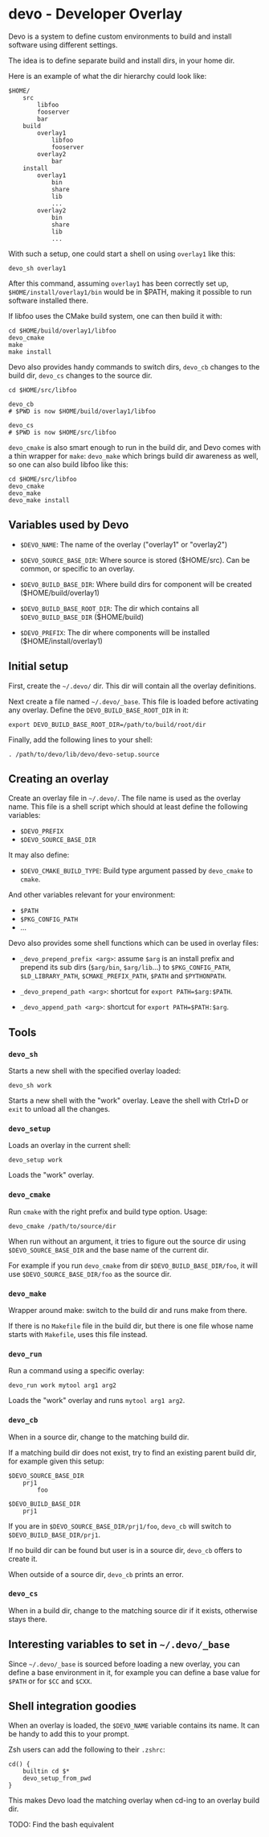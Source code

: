 # devo - Developer Overlay

Devo is a system to define custom environments to build and install software
using different settings.

The idea is to define separate build and install dirs, in your home dir.

Here is an example of what the dir hierarchy could look like:

    $HOME/
        src
            libfoo
            fooserver
            bar
        build
            overlay1
                libfoo
                fooserver
            overlay2
                bar
        install
            overlay1
                bin
                share
                lib
                ...
            overlay2
                bin
                share
                lib
                ...

With such a setup, one could start a shell on using `overlay1` like this:

    devo_sh overlay1

After this command, assuming `overlay1` has been correctly set up,
`$HOME/install/overlay1/bin` would be in $PATH, making it possible to run
software installed there.

If libfoo uses the CMake build system, one can then build it with:

    cd $HOME/build/overlay1/libfoo
    devo_cmake
    make
    make install

Devo also provides handy commands to switch dirs, `devo_cb` changes to the build
dir, `devo_cs` changes to the source dir.

    cd $HOME/src/libfoo

    devo_cb
    # $PWD is now $HOME/build/overlay1/libfoo

    devo_cs
    # $PWD is now $HOME/src/libfoo

`devo_cmake` is also smart enough to run in the build dir, and Devo comes with a
thin wrapper for `make`: `devo_make` which brings build dir awareness as well,
so one can also build libfoo like this:

    cd $HOME/src/libfoo
    devo_cmake
    devo_make
    devo_make install

## Variables used by Devo

- `$DEVO_NAME`: The name of the overlay ("overlay1" or "overlay2")

- `$DEVO_SOURCE_BASE_DIR`: Where source is stored ($HOME/src). Can be common, or
specific to an overlay.

- `$DEVO_BUILD_BASE_DIR`: Where build dirs for component will be created
($HOME/build/overlay1)

- `$DEVO_BUILD_BASE_ROOT_DIR`: The dir which contains all `$DEVO_BUILD_BASE_DIR`
($HOME/build)

- `$DEVO_PREFIX`: The dir where components will be installed
  ($HOME/install/overlay1)

## Initial setup

First, create the `~/.devo/` dir. This dir will contain all the overlay
definitions.

Next create a file named `~/.devo/_base`. This file is loaded before activating
any overlay. Define the `DEVO_BUILD_BASE_ROOT_DIR` in it:

    export DEVO_BUILD_BASE_ROOT_DIR=/path/to/build/root/dir

Finally, add the following lines to your shell:

    . /path/to/devo/lib/devo/devo-setup.source

## Creating an overlay

Create an overlay file in `~/.devo/`. The file name is used as the overlay name.
This file is a shell script which should at least define the following
variables:

- `$DEVO_PREFIX`
- `$DEVO_SOURCE_BASE_DIR`

It may also define:

- `$DEVO_CMAKE_BUILD_TYPE`: Build type argument passed by `devo_cmake` to `cmake`.

And other variables relevant for your environment:

- `$PATH`
- `$PKG_CONFIG_PATH`
- ...

Devo also provides some shell functions which can be used in overlay files:

- `_devo_prepend_prefix <arg>`: assume `$arg` is an install prefix and prepend
  its sub dirs (`$arg/bin`, `$arg/lib`...) to `$PKG_CONFIG_PATH`,
  `$LD_LIBRARY_PATH`, `$CMAKE_PREFIX_PATH`, `$PATH` and `$PYTHONPATH`.

- `_devo_prepend_path <arg>`: shortcut for `export PATH=$arg:$PATH`.

- `_devo_append_path <arg>`: shortcut for `export PATH=$PATH:$arg`.

## Tools

### `devo_sh`

Starts a new shell with the specified overlay loaded:

    devo_sh work

Starts a new shell with the "work" overlay. Leave the shell with Ctrl+D or
`exit` to unload all the changes.

### `devo_setup`

Loads an overlay in the current shell:

    devo_setup work

Loads the "work" overlay.

### `devo_cmake`

Run `cmake` with the right prefix and build type option. Usage:

    devo_cmake /path/to/source/dir

When run without an argument, it tries to figure out the source dir using
`$DEVO_SOURCE_BASE_DIR` and the base name of the current dir.

For example if you run `devo_cmake` from dir `$DEVO_BUILD_BASE_DIR/foo`, it
will use `$DEVO_SOURCE_BASE_DIR/foo` as the source dir.

### `devo_make`

Wrapper around make: switch to the build dir and runs make from there.

If there is no `Makefile` file in the build dir, but there is one file whose
name starts with `Makefile`, uses this file instead.

### `devo_run`

Run a command using a specific overlay:

    devo_run work mytool arg1 arg2

Loads the "work" overlay and runs `mytool arg1 arg2`.

### `devo_cb`

When in a source dir, change to the matching build dir.

If a matching build dir does not exist, try to find an existing parent build
dir, for example given this setup:

    $DEVO_SOURCE_BASE_DIR
        prj1
            foo

    $DEVO_BUILD_BASE_DIR
        prj1

If you are in `$DEVO_SOURCE_BASE_DIR/prj1/foo`, `devo_cb` will switch to
`$DEVO_BUILD_BASE_DIR/prj1`.

If no build dir can be found but user is in a source dir, `devo_cb` offers to
create it.

When outside of a source dir, `devo_cb` prints an error.

### `devo_cs`

When in a build dir, change to the matching source dir if it exists, otherwise
stays there.

## Interesting variables to set in `~/.devo/_base`

Since `~/.devo/_base` is sourced before loading a new overlay, you can define a
base environment in it, for example you can define a base value for `$PATH` or
for `$CC` and `$CXX`.

## Shell integration goodies

When an overlay is loaded, the `$DEVO_NAME` variable contains its name. It can
be handy to add this to your prompt.

Zsh users can add the following to their `.zshrc`:

    cd() {
        builtin cd $*
        devo_setup_from_pwd
    }

This makes Devo load the matching overlay when cd-ing to an overlay build dir.

TODO: Find the bash equivalent
